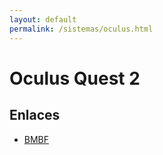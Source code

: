 ```yaml
---
layout: default
permalink: /sistemas/oculus.html
---
```


# Oculus Quest 2

## Enlaces

* [BMBF](https://bsmg.wiki/quest-modding.html#preface)
